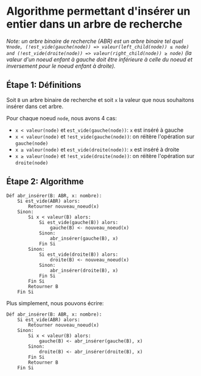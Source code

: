# Algorithme permettant d'insérer un entier dans un arbre de recherche

*Note: un arbre binaire de recherche (ABR) est un arbre binaire tel quel `∀node, (!est_vide(gauche(node)) => valeur(left_child(node)) ≤ node) and (!est_vide(droite(node)) => valeur(right_child(node)) ≥ node)` (la valeur d'un noeud enfant à gauche doit être inférieure à celle du noeud et inversement pour le noeud enfant à droite).*

## Étape 1: Définitions

Soit `B` un arbre binaire de recherche et soit `x` la valeur que nous souhaitons insérer dans cet arbre.

Pour chaque noeud `node`, nous avons 4 cas:

- `x < valeur(node)` et `est_vide(gauche(node))`: `x` est inséré à gauche
- `x < valeur(node)` et `!est_vide(gauche(node))`: on réitère l'opération sur `gauche(node)`
- `x ≥ valeur(node)` et `est_vide(droite(node))`: `x` est inséré à droite
- `x ≥ valeur(node)` et `!est_vide(droite(node))`: on réitère l'opération sur `droite(node)`

## Étape 2: Algorithme

```
Déf abr_insérer(B: ABR, x: nombre):
    Si est_vide(ABR) alors:
        Retourner nouveau_noeud(x)
    Sinon:
        Si x < valeur(B) alors:
            Si est_vide(gauche(B)) alors:
                gauche(B) <- nouveau_noeud(x)
            Sinon:
                abr_insérer(gauche(B), x)
            Fin Si
        Sinon:
            Si est_vide(droite(B)) alors:
                droite(B) <- nouveau_noeud(x)
            Sinon:
                abr_insérer(droite(B), x)
            Fin Si
        Fin Si
        Retourner B
    Fin Si
```

Plus simplement, nous pouvons écrire:

```
Déf abr_insérer(B: ABR, x: nombre):
    Si est_vide(ABR) alors:
        Retourner nouveau_noeud(x)
    Sinon:
        Si x < valeur(B) alors:
            gauche(B) <- abr_insérer(gauche(B), x)
        Sinon:
            droite(B) <- abr_insérer(droite(B), x)
        Fin Si
        Retourner B
    Fin Si
```
